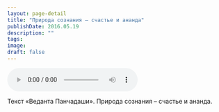 ```yaml
---
layout: page-detail
title: "Природа сознания – счастье и ананда"
publishDate: 2016.05.19
description: ""
tags:
image:
draft: false
---
```


<audio title="2016.05.19 - Природа сознания – счастье и ананда.mp3" src="https://filer-api.advayta.org/v1.0/public/files/74064" controls=""></audio>

 Текст «Веданта Панчадаши». Природа сознания – счастье и ананда. 

  
